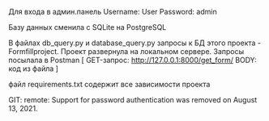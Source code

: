 Для входа в админ.панель   Username: User     Password: admin

Базу данных сменила с SQLite на PostgreSQL

В файлах db_query.py и database_query.py запросы к БД этого проекта - Formfillproject. Проект развернула на локальном сервере. Запросы посылала в Postman [ GET-запрос: http://127.0.0.1:8000/get_form/       BODY: код из файла ]

файл requirements.txt содержит все зависимости проекта

GIT:
remote: Support for password authentication was removed on August 13, 2021.
